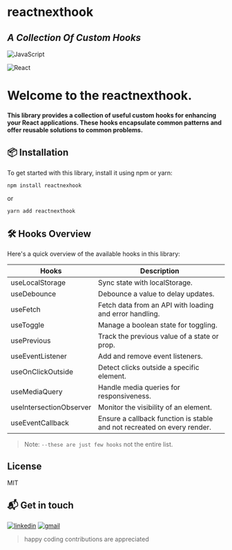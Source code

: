 # reactnexthook
## _A Collection Of Custom Hooks_

![JavaScript](https://img.shields.io/badge/-JavaScript-333333?style=flat&logo=javascript)

![React](https://img.shields.io/badge/-React-333333?style=flat&logo=react)

# Welcome to the reactnexthook. 
#### This library provides a collection of useful custom hooks for enhancing your React applications. These hooks encapsulate common patterns and offer reusable solutions to common problems.




## 📦 Installation

To get started with this library, install it using npm or yarn:

```sh
npm install reactnexhook
```
or

```sh
yarn add reactnexthook
```


## 🛠 Hooks Overview
Here's a quick overview of the available hooks in this library:

| Hooks | Description |
| ------ | ------ |
| useLocalStorage | Sync state with localStorage. |
| useDebounce | Debounce a value to delay updates. |
| useFetch | Fetch data from an API with loading and error handling.|
| useToggle | Manage a boolean state for toggling. |
| usePrevious | Track the previous value of a state or prop. |
| useEventListener | Add and remove event listeners. |
| useOnClickOutside | Detect clicks outside a specific element. |
| useMediaQuery | Handle media queries for responsiveness. |
| useIntersectionObserver | Monitor the visibility of an element. |
| useEventCallback | Ensure a callback function is stable and not recreated on every render. |

> Note: `--these are just few hooks` not the entire list.


## License

MIT


## 📬 Get in touch

[![linkedin](https://img.shields.io/badge/connect_linkedin-blue)](https://www.linkedin.com/in/zubair001/)
[![gmail](https://img.shields.io/badge/connect_gmail-red)](mailto:m.work.zubair@gmail.com@gmail.com)

> happy coding
> contributions are appreciated
